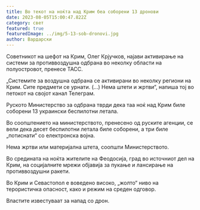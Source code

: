 ```yaml
---
title: Во текот на ноќта над Крим беа соборени 13 дронови
date: 2023-08-05T15:00:47.822Z
category: свет
featured: true
featuredImage: ../img/5-13-sob-dronovi.jpg
author: Вардарски
---
```

Советникот на шефот на Крим, Олег Крјучков, најави активирање на системи за противвоздушна одбрана во неколку области на полуостровот, пренесе ТАСС.

„Системите за воздушна одбрана се активирани во неколку региони на Крим. Сите предмети се урнати. (...) Нема штети и жртви“, напиша тој во петокот на својот канал Телеграм.

Руското Министерство за одбрана тврди дека таа ноќ над Крим биле соборени 13 украински беспилотни летала.

Во соопштението на министерството, пренесено од руските агенции, се вели дека десет беспилотни летала биле соборени, а три биле „потиснати“ со електронска војна.

Нема жртви или материјална штета, соопшти Министерството.

Во средината на ноќта жителите на Феодосија, град во источниот дел на Крим, на социјалните мрежи објавија за пукање и лансирање на противвоздушни ракети.

Во Крим и Севастопол е воведено високо, „жолто“ ниво на терористичка опасност, како и режим на среден одговор.

Властите известуваат за напад со дрон.